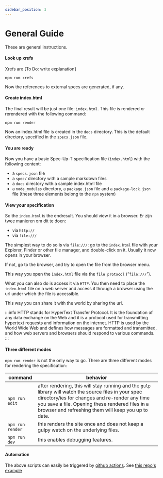 ```yaml
---
sidebar_position: 3
---
```


# General Guide

These are general instructions.

#### Look up xrefs

Xrefs are [To Do: write explanation]

```
npm run xrefs
```

Now the references to external specs are generated, if any.

#### Create index.html

The final result will be just one file: `index.html`. This file is rendered or rerendered with the following command:

```
npm run render
```

Now an index.html file is created in the `docs` directory. This is the default directory, specified in the `specs.json` file.

#### You are ready

Now you have a basic Spec-Up-T specification file (`index.html`) with the following content:

- a `specs.json` file
- a `spec/` directory with a sample markdown files
- a `docs` directory with a sample index.html file
- a `node_modules` directory, a `package.json` file and a `package-lock.json` file (these three elements belong to the `npm` system)

#### View your specification

So the `index.html` is the endresult. You should view it in a browser. Er zijn twee manieren om dit te doen:

- via `http://`
- via `file:///`

The simplest way to do so is via `file:///`: go to the `index.html` file with your Explorer, Finder or other file manager, and double-click on it. Usually it now opens in your browser.

If not, go to the browser, and try to open the file from the browser menu.

This way you open the `index.html` file via the `file protocol` (“`file:///`”).

What you can also do is access it via `HTTP`. You then need to place the `index.html` file on a web server and access it through a browser using the url under which the file is accessible.

This way you can share it with the world by sharing the url.

:::info
HTTP stands for HyperText Transfer Protocol. It is the foundation of any data exchange on the Web and it is a protocol used for transmitting hypertext requests and information on the internet. HTTP is used by the World Wide Web and defines how messages are formatted and transmitted, and how web servers and browsers should respond to various commands.
:::

#### Three different modes

`npm run render` is not the only way to go. There are three different modes for rendering the specification:

|command|behavior|
|---|---|
|`npm run edit`|after rendering, this will stay running and the `gulp` library will watch the source files in your spec directory/ies for changes and re-render any time you save a file. Opening these rendered files in a browser and refreshing them will keep you up to date.|
|`npm run render`|this renders the site once and does not keep a gulpy watch on the underlying files.|
|`npm run dev`|this enables debugging features.|

#### Automation

The above scripts can easily be triggered by [github actions](glossary#github-actions).  See [this repo's example](https://github.com/decentralized-identity/spec-up/blob/master/.github/workflows/render-specs.yml)